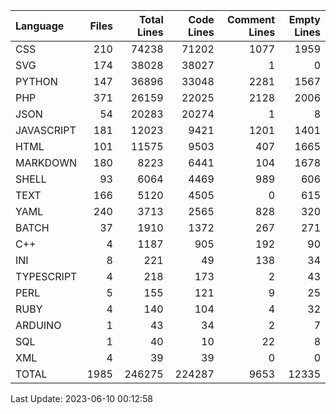 | Language   |   Files |   Total Lines |   Code Lines |   Comment Lines |   Empty Lines |
|:-----------|--------:|--------------:|-------------:|----------------:|--------------:|
| CSS        |     210 |         74238 |        71202 |            1077 |          1959 |
| SVG        |     174 |         38028 |        38027 |               1 |             0 |
| PYTHON     |     147 |         36896 |        33048 |            2281 |          1567 |
| PHP        |     371 |         26159 |        22025 |            2128 |          2006 |
| JSON       |      54 |         20283 |        20274 |               1 |             8 |
| JAVASCRIPT |     181 |         12023 |         9421 |            1201 |          1401 |
| HTML       |     101 |         11575 |         9503 |             407 |          1665 |
| MARKDOWN   |     180 |          8223 |         6441 |             104 |          1678 |
| SHELL      |      93 |          6064 |         4469 |             989 |           606 |
| TEXT       |     166 |          5120 |         4505 |               0 |           615 |
| YAML       |     240 |          3713 |         2565 |             828 |           320 |
| BATCH      |      37 |          1910 |         1372 |             267 |           271 |
| C++        |       4 |          1187 |          905 |             192 |            90 |
| INI        |       8 |           221 |           49 |             138 |            34 |
| TYPESCRIPT |       4 |           218 |          173 |               2 |            43 |
| PERL       |       5 |           155 |          121 |               9 |            25 |
| RUBY       |       4 |           140 |          104 |               4 |            32 |
| ARDUINO    |       1 |            43 |           34 |               2 |             7 |
| SQL        |       1 |            40 |           10 |              22 |             8 |
| XML        |       4 |            39 |           39 |               0 |             0 |
| TOTAL      |    1985 |        246275 |       224287 |            9653 |         12335 |

Last Update: 2023-06-10 00:12:58
